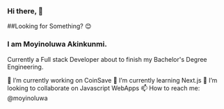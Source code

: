 ### Hi there, 👋

##Looking for Something? 😊

### I am Moyinoluwa Akinkunmi. 
Currently a Full stack Developer about to finish my Bachelor's Degree Engineering.

🔭 I’m currently working on CoinSave
🌱 I’m currently learning Next.js
👯 I’m looking to collaborate on Javascript WebApps
📫 How to reach me: @moyinoluwa
